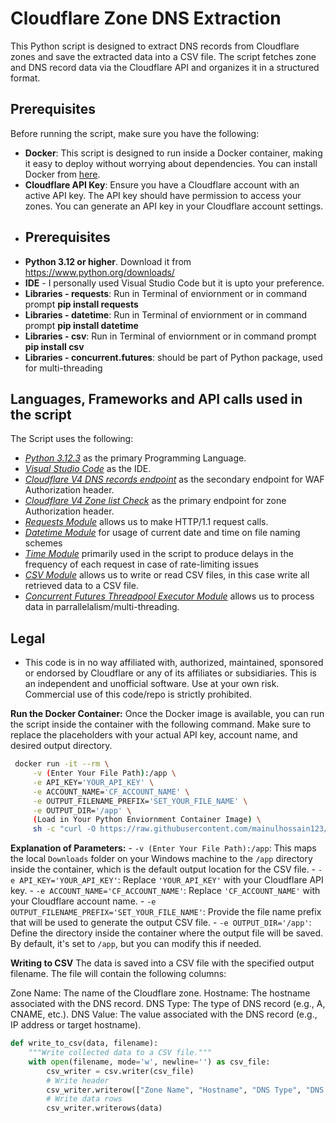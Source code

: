 # Cloudflare Zone DNS Extraction

This Python script is designed to extract DNS records from Cloudflare zones and save the extracted data into a CSV file. The script fetches zone and DNS record data via the Cloudflare API and organizes it in a structured format.

## Prerequisites

Before running the script, make sure you have the following:

* **Docker**: This script is designed to run inside a Docker container, making it easy to deploy without worrying about dependencies. You can install Docker from [here](https://www.docker.com/products/docker-desktop).
* **Cloudflare API Key**: Ensure you have a Cloudflare account with an active API key. The API key should have permission to access your zones. You can generate an API key in your Cloudflare account settings.
* ## Prerequisites 
* **Python 3.12 or higher**. Download it from https://www.python.org/downloads/
* **IDE** - I personally used Visual Studio Code but it is upto your preference.
* **Libraries - requests**: Run in Terminal of enviornment or in command prompt **pip install requests**
* **Libraries - datetime**: Run in Terminal of enviornment or in command prompt **pip install datetime**
* **Libraries - csv**: Run in Terminal of enviornment or in command prompt **pip install csv**
* **Libraries - concurrent.futures**: should be part of Python package, used for multi-threading

## Languages, Frameworks and API calls used in the script
The Script uses the following:

- *[Python 3.12.3](https://www.python.org/downloads/release/python-3123/)* as the primary Programming Language.
- *[Visual Studio Code](https://code.visualstudio.com/download)* as the IDE.
- *[Cloudflare V4 DNS records endpoint](https://developers.cloudflare.com/api/resources/dns/subresources/records/methods/create/)* as the secondary endpoint for WAF Authorization header.
- *[Cloudflare V4 Zone list Check](https://developers.cloudflare.com/api/operations/zones-get)* as the primary endpoint for zone Authorization header.
- *[Requests Module](https://pypi.org/project/requests/)* allows us to make HTTP/1.1 request calls.
- *[Datetime Module](https://docs.python.org/3/library/datetime.html)* for usage of current date and time on file naming schemes
- *[Time Module](https://docs.python.org/3/library/time.html)* primarily used in the script to produce delays in the frequency of each request in case of rate-limiting issues
- *[CSV Module](https://docs.python.org/3/library/csv.html)* allows us to write or read CSV files, in this case write all retrieved data to a CSV file.
- *[Concurrent Futures Threadpool Executor Module](https://docs.python.org/3/library/concurrent.futures.html)* allows us to process data in parrallelalism/multi-threading.

## Legal
* This code is in no way affiliated with, authorized, maintained, sponsored or endorsed by Cloudflare or any of its affiliates or subsidiaries. This is an independent and unofficial software. Use at your own risk. Commercial use of this code/repo is strictly prohibited.

**Run the Docker Container:**
 Once the Docker image is available, you can run the script inside the container with the following command. Make sure to replace the placeholders with your actual API key, account name, and desired output directory.
 
   ```bash
    docker run -it --rm \
        -v (Enter Your File Path):/app \
        -e API_KEY='YOUR_API_KEY' \
        -e ACCOUNT_NAME='CF_ACCOUNT_NAME' \
        -e OUTPUT_FILENAME_PREFIX='SET_YOUR_FILE_NAME' \
        -e OUTPUT_DIR='/app' \
        (Load in Your Python Enviornment Container Image) \
        sh -c "curl -O https://raw.githubusercontent.com/mainulhossain123/cf_dns_extract/refs/heads/main/CF_Zone_DNS_Extraction.py && python CF_Zone_DNS_Extraction.py"
   ```
  
  **Explanation of Parameters:**
      - `-v (Enter Your File Path):/app`: This maps the local `Downloads` folder on your Windows machine to the `/app` directory inside the container, which is the default output location for the CSV file.
      - `-e API_KEY='YOUR_API_KEY'`: Replace `'YOUR_API_KEY'` with your Cloudflare API key.
      - `-e ACCOUNT_NAME='CF_ACCOUNT_NAME'`: Replace `'CF_ACCOUNT_NAME'` with your Cloudflare account name.
      - `-e OUTPUT_FILENAME_PREFIX='SET_YOUR_FILE_NAME'`: Provide the file name prefix that will be used to generate the output CSV file.
      - `-e OUTPUT_DIR='/app'`: Define the directory inside the container where the output file will be saved. By default, it's set to `/app`, but you can modify this if needed.

**Writing to CSV**
The data is saved into a CSV file with the specified output filename. The file will contain the following columns:

Zone Name: The name of the Cloudflare zone.
Hostname: The hostname associated with the DNS record.
DNS Type: The type of DNS record (e.g., A, CNAME, etc.).
DNS Value: The value associated with the DNS record (e.g., IP address or target hostname).

```python
def write_to_csv(data, filename):
    """Write collected data to a CSV file."""
    with open(filename, mode='w', newline='') as csv_file:
        csv_writer = csv.writer(csv_file)
        # Write header
        csv_writer.writerow(["Zone Name", "Hostname", "DNS Type", "DNS Value"])
        # Write data rows
        csv_writer.writerows(data)
```
